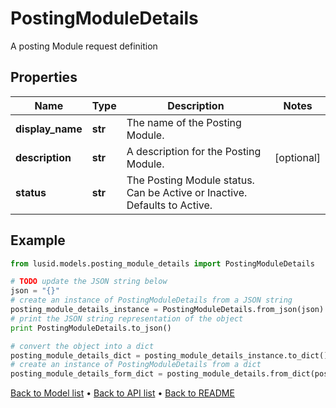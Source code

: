 # PostingModuleDetails

A posting Module request definition

## Properties
Name | Type | Description | Notes
------------ | ------------- | ------------- | -------------
**display_name** | **str** | The name of the Posting Module. | 
**description** | **str** | A description for the Posting Module. | [optional] 
**status** | **str** | The Posting Module status. Can be Active or Inactive. Defaults to Active. | 

## Example

```python
from lusid.models.posting_module_details import PostingModuleDetails

# TODO update the JSON string below
json = "{}"
# create an instance of PostingModuleDetails from a JSON string
posting_module_details_instance = PostingModuleDetails.from_json(json)
# print the JSON string representation of the object
print PostingModuleDetails.to_json()

# convert the object into a dict
posting_module_details_dict = posting_module_details_instance.to_dict()
# create an instance of PostingModuleDetails from a dict
posting_module_details_form_dict = posting_module_details.from_dict(posting_module_details_dict)
```
[Back to Model list](../README.md#documentation-for-models) &#8226; [Back to API list](../README.md#documentation-for-api-endpoints) &#8226; [Back to README](../README.md)


